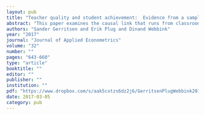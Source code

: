 ```yaml
---
layout: pub
title: "Teacher quality and student achievement:  Evidence from a sample of Dutch twins"
abstract: "This paper examines the causal link that runs from classroom quality to student achievement using data on twin pairs who entered the same school but were allocated to different classrooms in an exogenous way. In particular, we apply twin fixed-effects estimation to assess the effect of teacher quality on student test scores from second through eighth grade of primary education, arguing that a change in teacher quality is probably the most important classroom intervention within a twin context. In a series of estimations using measurable teacher characteristics, we find that (a) the test performance of all students improve with teacher experience; (b) teacher experience also matters for student performance after the initial years in the profession; (c) the teacher experience effect is most prominent in earlier grades; (d) the teacher experience effects are robust to the inclusion of other classroom quality measures, such as peer group composition and class size; and (e) an increase in teacher experience also matters for career stages with less labor market mobility which suggests positive returns to on the job training of teachers."
authors: "Sander Gerritsen and Erik Plug and Dinand Webbink"
year: "2017"
journal: "Journal of Applied Econometrics"
volume: "32"
number: ""
pages: "643-660"
type: "article"
booktitle: ""
editor: ""
publisher: ""
institution: ""
pdf: "https://www.dropbox.com/s/aak5cxtzs6dz2j6/GerritsenPlugWebbink2017JAE.pdf?dl=0"
date: 2017-03-05
category: pub
---
```

